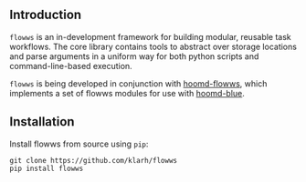 
## Introduction

`flowws` is an in-development framework for building modular, reusable
task workflows. The core library contains tools to abstract over
storage locations and parse arguments in a uniform way for both python
scripts and command-line-based execution.

`flowws` is being developed in conjunction with
[hoomd-flowws](https://github.com/klarh/hoomd-flowws), which
implements a set of flowws modules for use with
[hoomd-blue](https://github.com/glotzerlab/hoomd-blue).

## Installation

Install flowws from source using `pip`:

```
git clone https://github.com/klarh/flowws
pip install flowws
```